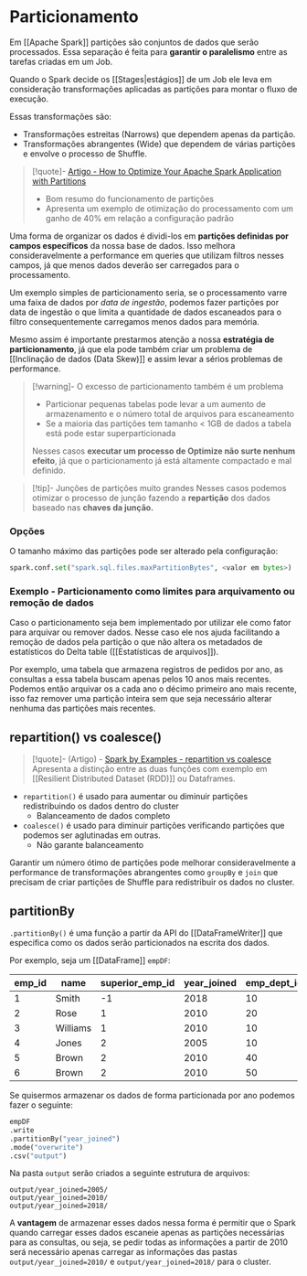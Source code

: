 # Particionamento

Em [[Apache Spark]] partições são conjuntos de dados que serão processados. Essa separação é feita para **garantir o paralelismo** entre as tarefas criadas em um Job.

Quando o Spark decide os [[Stages|estágios]] de um Job ele leva em consideração transformações aplicadas as partições para montar o fluxo de execução.

Essas transformações são:

- Transformações estreitas (Narrows) que dependem apenas da partição.
- Transformações abrangentes (Wide) que dependem de várias partições e envolve o processo de Shuffle.

> [!quote]- [Artigo - How to Optimize Your Apache Spark Application with Partitions](https://engineering.salesforce.com/how-to-optimize-your-apache-spark-application-with-partitions-257f2c1bb414/)
> - Bom resumo do funcionamento de partições
> - Apresenta um exemplo de otimização do processamento com um ganho de 40% em relação a configuração padrão

Uma forma de organizar os dados é dividi-los em **partições definidas por campos específicos** da nossa base de dados. Isso melhora consideravelmente a performance em queries que utilizam filtros nesses campos, já que menos dados deverão ser carregados para o processamento.

Um exemplo simples de particionamento seria, se o processamento varre uma faixa de dados por _data de ingestão_, podemos fazer partições por data de ingestão o que limita a quantidade de dados escaneados para o filtro consequentemente carregamos menos dados para memória.

Mesmo assim é importante prestarmos atenção a nossa **estratégia de particionamento**, já que ela pode também criar um problema de [[Inclinação de dados (Data Skew)]] e assim levar a sérios problemas de performance.

> [!warning]- O excesso de particionamento também é um problema
> - Particionar pequenas tabelas pode levar a um aumento de armazenamento e o número total de arquivos para escaneamento
> - Se a maioria das partições tem tamanho < 1GB de dados a tabela está pode estar superparticionada
> 
> Nesses casos **executar um processo de Optimize não surte nenhum efeito**, já que o particionamento já está altamente compactado e mal definido.

> [!tip]- Junções de partições muito grandes
> Nesses casos podemos otimizar o processo de junção fazendo a **repartição** dos dados baseado nas **chaves da junção.**

### Opções

O tamanho máximo das partições pode ser alterado pela configuração:

```python
spark.conf.set("spark.sql.files.maxPartitionBytes", <valor em bytes>)
```

### Exemplo - Particionamento como limites para arquivamento ou remoção de dados

Caso o particionamento seja bem implementado por utilizar ele como fator para arquivar ou remover dados. Nesse caso ele nos ajuda facilitando a remoção de dados pela partição o que não altera os metadados de estatísticos do Delta table ([[Estatísticas de arquivos]]).

Por exemplo, uma tabela que armazena registros de pedidos por ano, as consultas a essa tabela buscam apenas pelos 10 anos mais recentes. Podemos então arquivar os a cada ano o décimo primeiro ano mais recente, isso faz remover uma partição inteira sem que seja necessário alterar nenhuma das partições mais recentes.

## repartition() vs coalesce()

> [!quote]- (Artigo) - [Spark by Examples - repartition vs coalesce](https://sparkbyexamples.com/spark/spark-repartition-vs-coalesce/)
> Apresenta a distinção entre as duas funções com exemplo em [[Resilient Distributed Dataset (RDD)]] ou Dataframes.

- `repartition()` é usado para aumentar ou diminuir partições redistribuindo os dados dentro do cluster
	- Balanceamento de dados completo
- `coalesce()` é usado para diminuir partições verificando partições que podemos ser aglutinadas em outras.
	- Não garante balanceamento

Garantir um número ótimo de partições pode melhorar consideravelmente a performance de transformações abrangentes como `groupBy` e `join` que precisam de criar partições de Shuffle para redistribuir os dados no cluster.

## partitionBy

`.partitionBy()` é uma função a partir da API do [[DataFrameWriter]] que especifica como os dados serão particionados na escrita dos dados.

Por exemplo, seja um [[DataFrame]] `empDF`:

| emp_id | name     | superior_emp_id | year_joined | emp_dept_id | gender | salary |
| ------ | -------- | --------------- | ----------- | ----------- | ------ | ------ |
| 1      | Smith    | -1              | 2018        | 10          | M      | 3000   |
| 2      | Rose     | 1               | 2010        | 20          | M      | 4000   |
| 3      | Williams | 1               | 2010        | 10          | M      | 1000   |
| 4      | Jones    | 2               | 2005        | 10          | F      | 2000   |
| 5      | Brown    | 2               | 2010        | 40          |        | -1     |
| 6      | Brown    | 2               | 2010        | 50          |        | -1     |
Se quisermos armazenar os dados de forma particionada por ano podemos fazer o seguinte:

```py
empDF
.write
.partitionBy("year_joined")
.mode("overwrite")
.csv("output")
```

Na pasta `output` serão criados a seguinte estrutura de arquivos:

```
output/year_joined=2005/
output/year_joined=2010/
output/year_joined=2018/
```

A **vantagem** de armazenar esses dados nessa forma é permitir que o Spark quando carregar esses dados escaneie apenas as partições necessárias para as consultas, ou seja, se pedir todas as informações a partir de 2010 será necessário apenas carregar as informações das pastas `output/year_joined=2010/` e `output/year_joined=2018/` para o cluster.